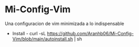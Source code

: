 # Mi-Config-Vim
Una configuracion de vim minimizada a lo indispensable
- Install -
curl -sL https://github.com/Aranhb06/Mi-Config-Vim/blob/main/autoinstall.sh | sh
